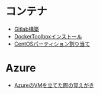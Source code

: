 # コンテナ

* [Gitlab構築](03_Gitlab構築)  
* [DockerToolboxインストール](03_DockerToolboxインストール)
* [CentOSパーティション割り当て](03_CentOSパーティション割り当て)

# Azure

* [AzureのVMを立てた際の覚えがき](03_AzureのVMを立てた際の覚えがき)
